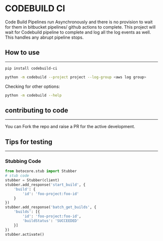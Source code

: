 # CODEBUILD CI

Code Build Pipelines run Asynchronously and there is no provision to wait for them in bitbucket pipelines/ github actions to complete.
This project will wait for Codebuild pipeline to complete and log all the log events as well. This handles any abrupt pipeline stops.

## How to use

---

```bash
pip install codebuild-ci
```

```bash
python -m codebuild --project project --log-group <aws log group>
```

Checking for other options:

```bash
python -m codebuild --help
```

## contributing to code

---

You can Fork the repo and raise a PR for the active development.

## Tips for testing

---

### Stubbing Code

```python
from botocore.stub import Stubber
# stub code
stubber = Stubber(client)
stubber.add_response('start_build', {
    'build': {
        'id': 'foo-project:foo-id'
    }
})
stubber.add_response('batch_get_builds', {
    'builds': [{
        'id': 'foo-project:foo-id',
        'buildStatus': 'SUCCEEDED'
    }]
})
stubber.activate()
```
